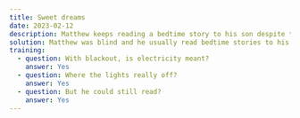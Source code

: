 ```yaml
---
title: Sweet dreams
date: 2023-02-12
description: Matthew keeps reading a bedtime story to his son despite the blackout.
solution: Matthew was blind and he usually read bedtime stories to his son from a braille book. That night there was a blackout, but this did not stop him from finishing the story.
training:
  - question: With blackout, is electricity meant?
    answer: Yes
  - question: Where the lights really off?
    answer: Yes
  - question: But he could still read?
    answer: Yes
---
```

